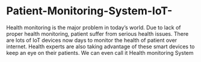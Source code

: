 # Patient-Monitoring-System-IoT-
Health monitoring is the major problem in today’s world. Due to lack of proper health monitoring, patient suffer from serious health issues. There are lots of IoT devices now days to monitor the health of patient over internet. Health experts are also taking advantage of these smart devices to keep an eye on their patients. We can even call it Health monitoring System
